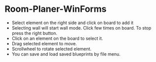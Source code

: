 # Room-Planer-WinForms
* Select element on the right side and click on board to add it
* Selecting wall will start wall mode. Click few times on board. To stop press the right button.
* Click on an element on the board to select it.
* Drag selected element to move.
* Scrollwheel to rotate selected element. 
* You can save and load saved blueprints by file menu.
